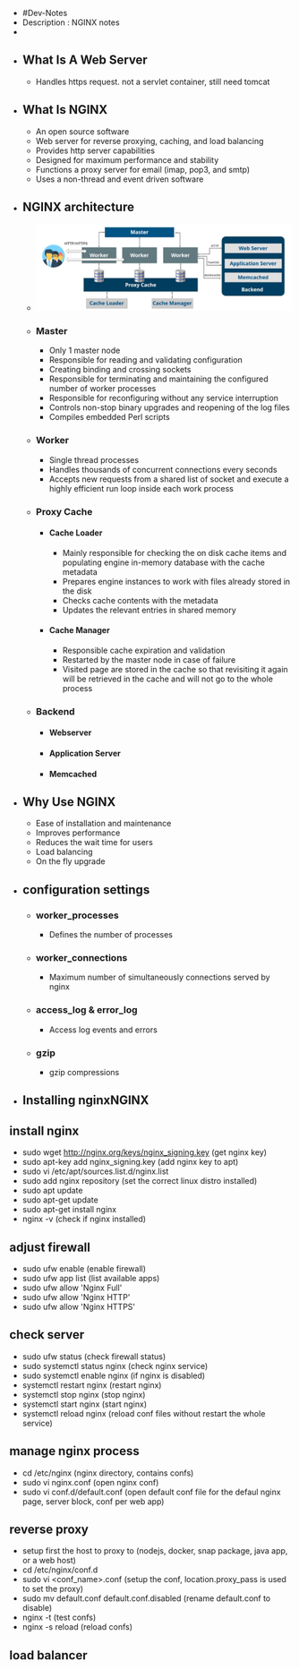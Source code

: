 - #Dev-Notes
- Description : NGINX notes
-
- ## What Is A Web Server
	- Handles https request. not a servlet container, still need tomcat
- ## What Is NGINX
	- An open source software
	- Web server for reverse proxying, caching, and load balancing
	- Provides http server capabilities
	- Designed for maximum performance and stability
	- Functions a proxy server for email (imap, pop3, and smtp)
	- Uses a non-thread and event driven software
- ## NGINX architecture
	- ![nxginx arch.png](../assets/nxginx_arch_1642342899902_0.png)
	- ### Master
		- Only 1 master node
		- Responsible for reading and validating configuration
		- Creating binding and crossing sockets
		- Responsible for terminating and maintaining the configured number of worker processes
		- Responsible for reconfiguring without any service interruption
		- Controls non-stop binary upgrades and reopening of the log files
		- Compiles embedded Perl scripts
	- ### Worker
		- Single thread processes
		- Handles thousands of concurrent connections every seconds
		- Accepts new requests from a shared list of socket and execute a highly efficient run loop inside each work process
	- ### Proxy Cache
		- #### Cache Loader
			- Mainly responsible for checking the on disk cache items and populating engine in-memory database with the cache metadata
			- Prepares engine instances to work  with files already stored in the disk
			- Checks cache contents with the metadata
			- Updates the relevant entries in shared memory
		- #### Cache Manager
			- Responsible cache expiration and validation
			- Restarted by the master node in case of failure
			- Visited page are stored in the cache so that revisiting it again will be retrieved in the cache and will not go to the whole process
	- ### Backend
		- #### Webserver
		- #### Application Server
		- #### Memcached
- ## Why Use NGINX
	- Ease of installation and maintenance
	- Improves performance
	- Reduces the wait time for users
	- Load balancing
	- On the fly upgrade
- ## configuration settings
	- ### worker_processes
		- Defines the number of processes
	- ### worker_connections
		- Maximum number of simultaneously connections served by nginx
	- ### access_log & error_log
		- Access log events and errors
	- ### gzip
		- gzip compressions
- ## Installing nginxNGINX
## install nginx
- sudo wget http://nginx.org/keys/nginx_signing.key (get nginx key)
- sudo apt-key add nginx_signing.key (add nginx key to apt)
- sudo vi /etc/apt/sources.list.d/nginx.list
- sudo add nginx repository (set the correct linux distro installed)
- sudo apt update
- sudo apt-get update
- sudo apt-get install nginx
- nginx -v (check if nginx installed)
## adjust firewall
- sudo ufw enable (enable firewall)
- sudo ufw app list (list available apps)
- sudo ufw allow 'Nginx Full'
- sudo ufw allow 'Nginx HTTP'
- sudo ufw allow 'Nginx HTTPS'
## check server
- sudo ufw status (check firewall status)
- sudo systemctl status nginx (check nginx service)
- sudo systemctl enable nginx (if nginx is disabled)
- systemctl restart nginx (restart nginx)
- systemctl stop nginx (stop nginx)
- systemctl start nginx (start nginx)
- systemctl reload nginx (reload conf files without restart the whole service)
## manage nginx process
- cd /etc/nginx (nginx directory, contains confs)
- sudo vi nginx.conf (open nginx conf)
- sudo vi conf.d/default.conf (open default conf file for the defaul nginx page, server block, conf per web app)
## reverse proxy
- setup first the host to proxy to (nodejs, docker, snap package, java app, or a web host)
- cd /etc/nginx/conf.d
- sudo vi <conf_name>.conf (setup the conf, location.proxy_pass is used to set the proxy)
- sudo mv default.conf default.conf.disabled (rename default.conf to disable)
- nginx -t (test confs)
- nginx -s reload (reload confs)
## load balancer